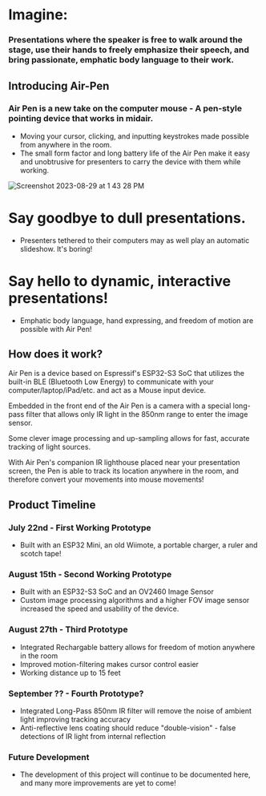 # Imagine:
### Presentations where the speaker is free to walk around the stage, use their hands to freely emphasize their speech, and bring passionate, emphatic body language to their work.

## Introducing Air-Pen
### Air Pen is a new take on the computer mouse - **A pen-style pointing device that works in midair.**
- Moving your cursor, clicking, and inputting keystrokes made possible from anywhere in the room.  
- The small form factor and long battery life of the Air Pen make it easy and unobtrusive for presenters to carry the device with them while working.
  
![Screenshot 2023-08-29 at 1 43 28 PM](https://github.com/Trevin-Small/Air-Pen/assets/47619990/f2cd6f70-c243-40bf-9244-d1a370475ce8)


# Say goodbye to dull presentations.
- Presenters tethered to their computers may as well play an automatic slideshow. It's boring!

# Say hello to dynamic, interactive presentations!
- Emphatic body language, hand expressing, and freedom of motion are possible with Air Pen!

## How does it work?
Air Pen is a device based on Espressif's ESP32-S3 SoC that utilizes the built-in BLE (Bluetooth Low Energy) to communicate with your computer/laptop/iPad/etc. and act as a Mouse input device.

Embedded in the front end of the Air Pen is a camera with a special long-pass filter that allows only IR light in the 850nm range to enter the image sensor.  

Some clever image processing and up-sampling allows for fast, accurate tracking of light sources.  

With Air Pen's companion IR lighthouse placed near your presentation screen, the Pen is able to track its location anywhere in the room, and therefore convert your movements into mouse movements!

## Product Timeline
### July 22nd - First Working Prototype
- Built with an ESP32 Mini, an old Wiimote, a portable charger, a ruler and scotch tape!

### August 15th - Second Working Prototype
- Built with an ESP32-S3 SoC and an OV2460 Image Sensor
- Custom image processing algorithms and a higher FOV image sensor increased the speed and usability of the device.

### August 27th - Third Prototype
- Integrated Rechargable battery allows for freedom of motion anywhere in the room
- Improved motion-filtering makes cursor control easier
- Working distance up to 15 feet

### September ?? - Fourth Prototype?
- Integrated Long-Pass 850nm IR filter will remove the noise of ambient light improving tracking accuracy
- Anti-reflective lens coating should reduce "double-vision" - false detections of IR light from internal reflection

### Future Development
- The development of this project will continue to be documented here, and many more improvements are yet to come!
